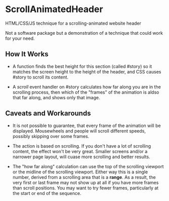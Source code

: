 # ScrollAnimatedHeader

HTML/CSS/JS technique for a scrolling-animated website header

Not a software package but a demonstration of a technique that could work for your need.

## How It Works

* A function finds the best height for this section (called #story) so it matches the screen height to the height of the header, and CSS causes #story to scroll its content.

* A *scroll* event handler on #story calculates how far along you are in the scrolling process, then which of the "frames" of the animation is aldso that far along, and shows only that image.

## Caveats and Workarounds

* It is not possible to guarantee, that every frame of the animation will be displayed. Mousewheels and people will scroll different speeds, possibly skipping over some frames.

* The action is based on scrolling. If you don't have a lot of scrolling content, the effect won't be very great. Smaller screens and/or a narrower page layout, will cuase more scrolling and better results.

* The "how far along" calculation can use the top of the scrolling viewport or the midline of the scrolling viewport. Either way this is a single number, derived from a scrolling area that is a <b>range</b>. As a result, the very first or last frame may not show up at all if you have more frames than scroll positions. You may want to try fewer frames, particularly at the start or end of the sequence.
